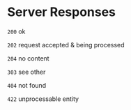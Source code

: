 # Server Responses

`200` ok

`202` request accepted & being processed

`204` no content

`303` see other

`404` not found

`422` unprocessable entity

